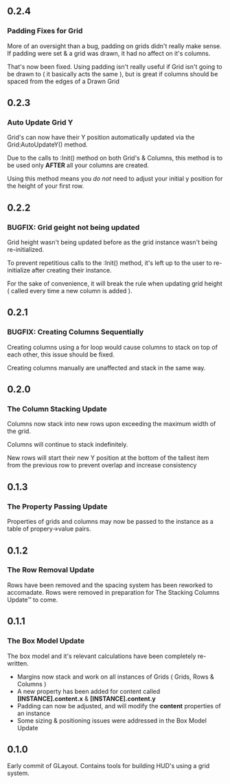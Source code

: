 ## 0.2.4

### Padding Fixes for Grid

More of an oversight than a bug, padding on grids didn't really make sense. If padding were set & a grid was drawn, it had no affect on it's columns.

That's now been fixed. Using padding isn't really useful if Grid isn't going to be drawn to ( it basically acts the same ), but is great if columns should
be spaced from the edges of a Drawn Grid


## 0.2.3

### Auto Update Grid Y

Grid's can now have their Y position automatically updated via the Grid:AutoUpdateY() method.

Due to the calls to :Init() method on both Grid's & Columns, this method is to be used only **AFTER** all your columns are created.

Using this method means you *do not* need to adjust your initial y position for the height of your first row.


## 0.2.2

### BUGFIX: Grid geight not being updated

Grid height wasn't being updated before as the grid instance wasn't being re-initialized.

To prevent repetitious calls to the :Init() method, it's left up to the user to re-initialize after creating their instance.

For the sake of convenience, it will break the rule when updating grid height ( called every time a new column is added ).


## 0.2.1

### BUGFIX: Creating Columns Sequentially

Creating columns using a for loop would cause columns to stack on top of each other, this issue should be fixed.

Creating columns manually are unaffected and stack in the same way.


## 0.2.0

### The Column Stacking Update

Columns now stack into new rows upon exceeding the maximum width of the grid.

Columns will continue to stack indefinitely.

New rows will start their new Y position at the bottom of the tallest item from the previous row to prevent overlap and increase consistency


## 0.1.3

### The Property Passing Update

Properties of grids and columns may now be passed to the instance as a table of propery->value pairs.


## 0.1.2

### The Row Removal Update

Rows have been removed and the spacing system has been reworked to accomadate.
Rows were removed in preparation for The Stacking Columns Update™ to come.


## 0.1.1

### The Box Model Update

The box model and it's relevant calculations have been completely re-written.

* Margins now stack and work on all instances of Grids ( Grids, Rows & Columns )
* A new property has been added for content called **[INSTANCE].content.x** & **[INSTANCE].content.y**
* Padding can now be adjusted, and will modify the **content** properties of an instance
* Some sizing & positioning issues were addressed in the Box Model Update


## 0.1.0

Early commit of GLayout. Contains tools for building HUD's using a grid system.